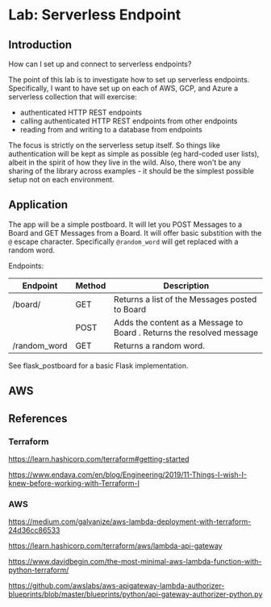 # Lab: Serverless Endpoint


## Introduction

How can I set up and connect to serverless endpoints?

The point of this lab is to investigate how to set up serverless endpoints. Specifically, I want to have set up on each 
of AWS, GCP, and Azure a serverless collection that will exercise:

* authenticated HTTP REST endpoints
* calling authenticated HTTP REST endpoints from other endpoints
* reading from and writing to a database from endpoints

The focus is strictly on the serverless setup itself. So things like authentication will be kept as simple as possible 
(eg hard-coded user lists), albeit in the spirit of how they live in the wild. Also, there won't be any sharing of the 
library across examples - it should be the simplest possible setup not on each environment. 


## Application

The app will be a simple postboard. It will let you POST Messages to a Board and GET Messages from a Board. It will
offer basic substition with the `@` escape character. Specifically `@random_word` will get replaced with a random word.

Endpoints:

| Endpoint          | Method        | Description   |
| ---               | ---           | ---           |
| /board/<board-id> | GET           | Returns a list of the Messages posted to Board <board-id> |
|                   | POST          | Adds the content as a Message to Board <board-id>. Returns the resolved message |
| /random_word      | GET           | Returns a random word. | 


See flask_postboard for a basic Flask implementation.


## AWS




## References

### Terraform

https://learn.hashicorp.com/terraform#getting-started

https://www.endava.com/en/blog/Engineering/2019/11-Things-I-wish-I-knew-before-working-with-Terraform-I


### AWS

https://medium.com/galvanize/aws-lambda-deployment-with-terraform-24d36cc86533

https://learn.hashicorp.com/terraform/aws/lambda-api-gateway

https://www.davidbegin.com/the-most-minimal-aws-lambda-function-with-python-terraform/

https://github.com/awslabs/aws-apigateway-lambda-authorizer-blueprints/blob/master/blueprints/python/api-gateway-authorizer-python.py
